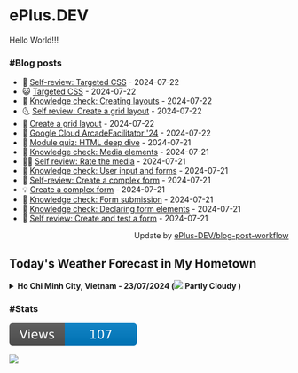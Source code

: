 # ePlus.DEV

Hello World!!!

### #Blog posts

- 🧰 [Self-review: Targeted CSS](https://eplus.dev/self-review-targeted-css) - 2024-07-22 
- 😺 [Targeted CSS](https://eplus.dev/targeted-css) - 2024-07-22 
- 🗽 [Knowledge check: Creating layouts](https://eplus.dev/knowledge-check-creating-layouts) - 2024-07-22 
- 🌜 [Self review: Create a grid layout](https://eplus.dev/self-review-create-a-grid-layout) - 2024-07-22 
- 📝 [Create a grid layout](https://eplus.dev/create-a-grid-layout) - 2024-07-22 
- 🚀 [Google Cloud ArcadeFacilitator &#39;24](https://eplus.dev/google-cloud-arcade-facilitator-24) - 2024-07-22 
- 💼 [Module quiz: HTML deep dive](https://eplus.dev/module-quiz-html-deep-dive) - 2024-07-21 
- 🦣 [Knowledge check: Media elements](https://eplus.dev/knowledge-check-media-elements) - 2024-07-21 
- 👨‍🏫 [Self review: Rate the media](https://eplus.dev/self-review-rate-the-media) - 2024-07-21 
- 🔭 [Knowledge check: User input and forms](https://eplus.dev/knowledge-check-user-input-and-forms) - 2024-07-21 
- 🤡 [Self-review: Create a complex form](https://eplus.dev/self-review-create-a-complex-form) - 2024-07-21 
- 💡 [Create a complex form](https://eplus.dev/create-a-complex-form) - 2024-07-21 
- 🦣 [Knowledge check: Form submission](https://eplus.dev/knowledge-check-form-submission) - 2024-07-21 
- 💪 [Knowledge check: Declaring form elements](https://eplus.dev/knowledge-check-declaring-form-elements) - 2024-07-21 
- 🤡 [Self review: Create and test a form](https://eplus.dev/self-review-create-and-test-a-form) - 2024-07-21 


<div align="right">
    Update by <a target="_blank" href="https://github.com/ePlus-DEV/blog-post-workflow">ePlus-DEV/blog-post-workflow</a>
</div>


## Today's Weather Forecast in My Hometown



<details>
    <summary><b>Ho Chi Minh City, Vietnam - 23/07/2024 (<img src="https://cdn.weatherapi.com/weather/64x64/day/116.png" width="25" /> Partly Cloudy )</b>
    </summary>

    
<table>
    <tr>
        <th>Hour</th>
        <td>00:00</td><td>01:00</td><td>02:00</td><td>03:00</td><td>04:00</td><td>05:00</td><td>06:00</td><td>07:00</td><td>08:00</td><td>09:00</td><td>10:00</td><td>11:00</td><td>12:00</td><td>13:00</td><td>14:00</td><td>15:00</td><td>16:00</td><td>17:00</td><td>18:00</td><td>19:00</td><td>20:00</td><td>21:00</td><td>22:00</td><td>23:00</td>
    </tr>
    <tr>
        <th>Weather</th>
        <td><img src="https://cdn.weatherapi.com/weather/64x64/night/113.png"></img></td><td><img src="https://cdn.weatherapi.com/weather/64x64/night/116.png"></img></td><td><img src="https://cdn.weatherapi.com/weather/64x64/night/116.png"></img></td><td><img src="https://cdn.weatherapi.com/weather/64x64/night/116.png"></img></td><td><img src="https://cdn.weatherapi.com/weather/64x64/night/116.png"></img></td><td><img src="https://cdn.weatherapi.com/weather/64x64/night/116.png"></img></td><td><img src="https://cdn.weatherapi.com/weather/64x64/day/143.png"></img></td><td><img src="https://cdn.weatherapi.com/weather/64x64/day/116.png"></img></td><td><img src="https://cdn.weatherapi.com/weather/64x64/day/116.png"></img></td><td><img src="https://cdn.weatherapi.com/weather/64x64/day/116.png"></img></td><td><img src="https://cdn.weatherapi.com/weather/64x64/day/116.png"></img></td><td><img src="https://cdn.weatherapi.com/weather/64x64/day/113.png"></img></td><td><img src="https://cdn.weatherapi.com/weather/64x64/day/113.png"></img></td><td><img src="https://cdn.weatherapi.com/weather/64x64/day/116.png"></img></td><td><img src="https://cdn.weatherapi.com/weather/64x64/day/116.png"></img></td><td><img src="https://cdn.weatherapi.com/weather/64x64/day/116.png"></img></td><td><img src="https://cdn.weatherapi.com/weather/64x64/day/113.png"></img></td><td><img src="https://cdn.weatherapi.com/weather/64x64/day/113.png"></img></td><td><img src="https://cdn.weatherapi.com/weather/64x64/day/113.png"></img></td><td><img src="https://cdn.weatherapi.com/weather/64x64/night/113.png"></img></td><td><img src="https://cdn.weatherapi.com/weather/64x64/night/113.png"></img></td><td><img src="https://cdn.weatherapi.com/weather/64x64/night/116.png"></img></td><td><img src="https://cdn.weatherapi.com/weather/64x64/night/116.png"></img></td><td><img src="https://cdn.weatherapi.com/weather/64x64/night/116.png"></img></td>
    </tr>
    <tr>
        <th>Condition</th>
        <td width="200px">Clear </td><td width="200px">Partly Cloudy </td><td width="200px">Partly Cloudy </td><td width="200px">Partly Cloudy </td><td width="200px">Partly Cloudy </td><td width="200px">Partly Cloudy </td><td width="200px">Mist</td><td width="200px">Partly Cloudy </td><td width="200px">Partly Cloudy </td><td width="200px">Partly Cloudy </td><td width="200px">Partly Cloudy </td><td width="200px">Sunny</td><td width="200px">Sunny</td><td width="200px">Partly Cloudy </td><td width="200px">Partly Cloudy </td><td width="200px">Partly Cloudy </td><td width="200px">Sunny</td><td width="200px">Sunny</td><td width="200px">Sunny</td><td width="200px">Clear </td><td width="200px">Clear </td><td width="200px">Partly Cloudy </td><td width="200px">Partly Cloudy </td><td width="200px">Partly Cloudy </td>
    </tr>
    <tr>
        <th>Temperature</th>
        <td>25.8 °C</td><td>25.7 °C</td><td>25.6 °C</td><td>25.3 °C</td><td>25.1 °C</td><td>25.1 °C</td><td>25 °C</td><td>26.2 °C</td><td>27.7 °C</td><td>29.2 °C</td><td>30.6 °C</td><td>31.6 °C</td><td>32.3 °C</td><td>32.7 °C</td><td>32.8 °C</td><td>32.5 °C</td><td>31.7 °C</td><td>30.2 °C</td><td>28.6 °C</td><td>27.8 °C</td><td>27.4 °C</td><td>27 °C</td><td>26.9 °C</td><td>26.7 °C</td>
    </tr>
    <tr>
        <th>Wind</th>
        <td>13.7 kph</td><td>13.7 kph</td><td>13 kph</td><td>12.2 kph</td><td>11.2 kph</td><td>10.1 kph</td><td>9 kph</td><td>11.9 kph</td><td>16.6 kph</td><td>20.5 kph</td><td>22 kph</td><td>24.1 kph</td><td>24.5 kph</td><td>25.2 kph</td><td>26.6 kph</td><td>25.9 kph</td><td>24.1 kph</td><td>23 kph</td><td>20.5 kph</td><td>18 kph</td><td>14.4 kph</td><td>12.6 kph</td><td>13.7 kph</td><td>15.8 kph</td>
    </tr>
</table>


<div align="right">
    Updated at: 2024-07-22T21:56:53Z - by <a target="_blank"
        href="https://github.com/ePlus-DEV/weather-forecast">ePlus-DEV/weather-forecast</a>
</div>
</details>


### #Stats

[![Image of counter](https://github.com/ePlus-DEV/view-counter/blob/main/svg/685088620/badge.svg)](https://github.com/ePlus-DEV/view-counter/blob/main/readme/685088620/week.md)

![](https://komarev.com/ghpvc/?username=ePlus-DEV&style=for-the-badge)
